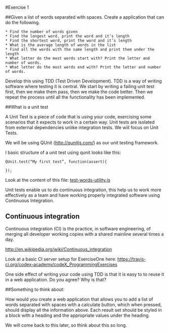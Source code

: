 #Exercise 1
	
##Given a list of words separated with spaces. Create a application that can do the following.

	* Find the number of words given
	* Find the longest word, print the word and it’s length
	* Find the shortest word, print the word and it’s length
	* What is the average length of words in the list
	* Find all the words with the same length and print them under the length
	* What letter do the most words start with? Print the letter and number of words.
	* What letter do the most words end with? Print the letter and number of words.

Develop this using TDD (Test Driven Development). TDD is a way of writing software where testing it is central. We start by writing a failing unit test first, then we make them pass, then we make the code better. Then we repeat the process until all the functionality has been implemented.

##What is a unit test
 
A Unit Test is a piece of code that is using your code, exercising some scenarios that it expects to work in a certain way. Unit tests are isolated from external dependencies unlike integration tests. We will focus on Unit Tests. 

We will be using QUnit (http://qunitjs.com/) as our unit testing framework.

I basic structure of a unit test using qunit looks like this:

```
QUnit.test(“My first test”, function(assert){
	
});
```

Look at the content of this file: [test-words-utility.js](./test-words-utility.js)

Unit tests enable us to do continuous integration, this help us to work more effectively as a team and have working properly integrated software using Continuous Integration.

## Continuous integration

Continuous integration (CI) is the practice, in software engineering, of merging all developer working copies with a shared mainline several times a day.

http://en.wikipedia.org/wiki/Continuous_integration

Look at a basic CI server setup for ExerciseOne here: https://travis-ci.org/codex-academy/codeX_ProgrammingExercises

One side effect of writing your code using TDD is that it is easy to to reuse it in a web application. Do you agree? Why is that?

##Something to think about:

How would you create a web application that allows you to add a list of words separated with spaces with a calculate button, which when pressed, should display all the information above. 
Each result set should be styled in a block with a heading and the appropriate values under the heading.

We will come back to this later, so think about this so long.
